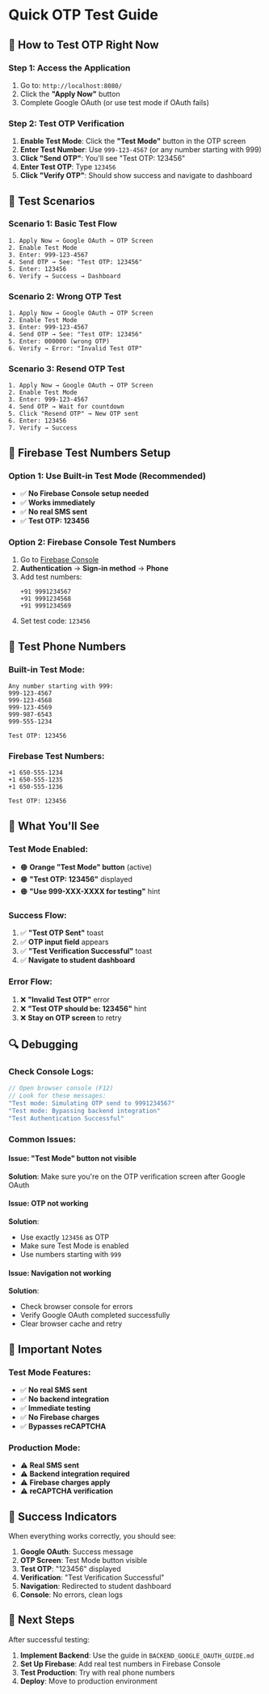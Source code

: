 # Quick OTP Test Guide

## 🚀 **How to Test OTP Right Now**

### **Step 1: Access the Application**
1. Go to: `http://localhost:8080/`
2. Click the **"Apply Now"** button
3. Complete Google OAuth (or use test mode if OAuth fails)

### **Step 2: Test OTP Verification**
1. **Enable Test Mode**: Click the **"Test Mode"** button in the OTP screen
2. **Enter Test Number**: Use `999-123-4567` (or any number starting with 999)
3. **Click "Send OTP"**: You'll see "Test OTP: 123456"
4. **Enter Test OTP**: Type `123456`
5. **Click "Verify OTP"**: Should show success and navigate to dashboard

## 🧪 **Test Scenarios**

### **Scenario 1: Basic Test Flow**
```
1. Apply Now → Google OAuth → OTP Screen
2. Enable Test Mode
3. Enter: 999-123-4567
4. Send OTP → See: "Test OTP: 123456"
5. Enter: 123456
6. Verify → Success → Dashboard
```

### **Scenario 2: Wrong OTP Test**
```
1. Apply Now → Google OAuth → OTP Screen
2. Enable Test Mode
3. Enter: 999-123-4567
4. Send OTP → See: "Test OTP: 123456"
5. Enter: 000000 (wrong OTP)
6. Verify → Error: "Invalid Test OTP"
```

### **Scenario 3: Resend OTP Test**
```
1. Apply Now → Google OAuth → OTP Screen
2. Enable Test Mode
3. Enter: 999-123-4567
4. Send OTP → Wait for countdown
5. Click "Resend OTP" → New OTP sent
6. Enter: 123456
7. Verify → Success
```

## 🔧 **Firebase Test Numbers Setup**

### **Option 1: Use Built-in Test Mode (Recommended)**
- ✅ **No Firebase Console setup needed**
- ✅ **Works immediately**
- ✅ **No real SMS sent**
- ✅ **Test OTP: 123456**

### **Option 2: Firebase Console Test Numbers**
1. Go to [Firebase Console](https://console.firebase.google.com/)
2. **Authentication** → **Sign-in method** → **Phone**
3. Add test numbers:
   ```
   +91 9991234567
   +91 9991234568
   +91 9991234569
   ```
4. Set test code: `123456`

## 📱 **Test Phone Numbers**

### **Built-in Test Mode:**
```
Any number starting with 999:
999-123-4567
999-123-4568
999-123-4569
999-987-6543
999-555-1234

Test OTP: 123456
```

### **Firebase Test Numbers:**
```
+1 650-555-1234
+1 650-555-1235
+1 650-555-1236

Test OTP: 123456
```

## 🎯 **What You'll See**

### **Test Mode Enabled:**
- 🟠 **Orange "Test Mode" button** (active)
- 🟠 **"Test OTP: 123456"** displayed
- 🟠 **"Use 999-XXX-XXXX for testing"** hint

### **Success Flow:**
1. ✅ **"Test OTP Sent"** toast
2. ✅ **OTP input field** appears
3. ✅ **"Test Verification Successful"** toast
4. ✅ **Navigate to student dashboard**

### **Error Flow:**
1. ❌ **"Invalid Test OTP"** error
2. ❌ **"Test OTP should be: 123456"** hint
3. ❌ **Stay on OTP screen** to retry

## 🔍 **Debugging**

### **Check Console Logs:**
```javascript
// Open browser console (F12)
// Look for these messages:
"Test mode: Simulating OTP send to 9991234567"
"Test mode: Bypassing backend integration"
"Test Authentication Successful"
```

### **Common Issues:**

#### **Issue: "Test Mode" button not visible**
**Solution**: Make sure you're on the OTP verification screen after Google OAuth

#### **Issue: OTP not working**
**Solution**: 
- Use exactly `123456` as OTP
- Make sure Test Mode is enabled
- Use numbers starting with `999`

#### **Issue: Navigation not working**
**Solution**:
- Check browser console for errors
- Verify Google OAuth completed successfully
- Clear browser cache and retry

## 🚨 **Important Notes**

### **Test Mode Features:**
- ✅ **No real SMS sent**
- ✅ **No backend integration**
- ✅ **Immediate testing**
- ✅ **No Firebase charges**
- ✅ **Bypasses reCAPTCHA**

### **Production Mode:**
- ⚠️ **Real SMS sent**
- ⚠️ **Backend integration required**
- ⚠️ **Firebase charges apply**
- ⚠️ **reCAPTCHA verification**

## 🎉 **Success Indicators**

When everything works correctly, you should see:

1. **Google OAuth**: Success message
2. **OTP Screen**: Test Mode button visible
3. **Test OTP**: "123456" displayed
4. **Verification**: "Test Verification Successful"
5. **Navigation**: Redirected to student dashboard
6. **Console**: No errors, clean logs

## 🔄 **Next Steps**

After successful testing:

1. **Implement Backend**: Use the guide in `BACKEND_GOOGLE_OAUTH_GUIDE.md`
2. **Set Up Firebase**: Add real test numbers in Firebase Console
3. **Test Production**: Try with real phone numbers
4. **Deploy**: Move to production environment 